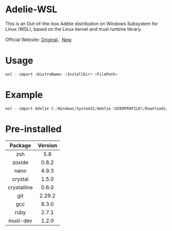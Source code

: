 # Adelie-WSL

This is an Out-of-the-box Adélie distribution on Windows Subsystem for Linux (WSL), based on the Linux kernel and musl runtime library.

Official Website: [Original](https://oldwww.adelielinux.org/)、[New](https://www.adelielinux.org/)


# Usage

``` powershell
wsl --import <DistroName> <InstallDir> <FilePath>
```

# Example

``` powershell
wsl --import Adelie C:/Windows/System32/Adelie %USERPROFILE%/Downloads/Adelie-x64-1.0-rc2.tgz
```

# Pre-installed

|   Package   | Version |
| :---------: | :-----: |
|     zsh     |   5.8   |
|   zoxide    |  0.8.2  |
|    nano     |  4.9.3  |
|   crystal   |  1.5.0  |
| crystalline |  0.6.0  |
|     git     | 2.29.2  |
|     gcc     |  8.3.0  |
|    ruby     |  2.7.1  |
|  musl-dev   |  1.2.0  |
